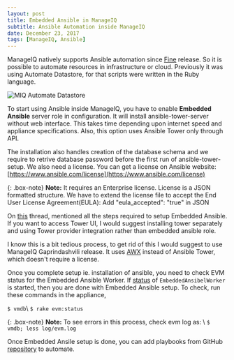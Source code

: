 ```yaml
---
layout: post
title: Embedded Ansible in ManageIQ
subtitle: Ansible Automation inside ManageIQ
date: December 23, 2017
tags: [ManageIQ, Ansible]
---
```


ManageIQ natively supports Ansible automation since [Fine](http://manageiq.org/blog/2017/04/Announcing-Fine-Beta-Release/) release. So it is possible to automate resources in infrastructure or cloud. Previously it was using Automate Datastore, for that scripts were written in the Ruby language.

![MIQ Automate Datastore](/img/posts/MIQ_Automate_Datastore.png "MIQ Automate Datastore")

To start using Ansible inside ManageIQ, you have to enable **Embedded Ansible** server role in configuration. It will install ansible-tower-server without web interface. This takes time depending upon internet speed and appliance specifications. Also, this option uses Ansible Tower only through API.

The installation also handles creation of the database schema and we require to retrive database password before the first run of ansible-tower-setup. We also need a license. You can get a license on Ansible website: [https://www.ansible.com/license](https://www.ansible.com/license)

{: .box-note}
**Note:** It requires an Enterprise license. License is a JSON formatted structure. We have to extend the license file to accept the End User License Agreement(EULA): Add "eula_accepted": "true" in JSON

On [this](http://talk.manageiq.org/t/howto-setup-embedded-ansible/2291/2) thread, mentioned all the steps required to setup Embedded Ansible. If you want to access Tower UI, I would suggest installing tower separately and using Tower provider integration rather than embedded ansible role.

I know this is a bit tedious process, to get rid of this I would suggest to use ManageIQ Gaprindashvili release. It uses [AWX](https://github.com/ansible/awx) instead of Ansible Tower, which doesn't require a license.

Once you complete setup ie. installation of ansible, you need to check EVM status for the Embedded Ansible Worker. If [status](https://paste.opensuse.org/view/raw/90720208) of `EmbeddedAnsibelWorker` is started, then you are done with Embedded Ansible setup. To check, run these commands in the appliance,

```$ vmdb```\\
```$ rake evm:status```

{: .box-note}
**Note:** To see errors in this process, check evm log as: \\
```$ vmdb; less log/evm.log```

Once Embedded Ansile setup is done, you can add playbooks from GitHub [repository](https://github.com/psachin/openstack-ansible-inside) to automate.
